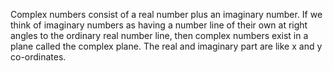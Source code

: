 Complex numbers consist of a real number plus an imaginary number. If we
think of imaginary numbers as having a number line of their own at right
angles to the ordinary real number line, then complex numbers exist in a
plane called the complex plane. The real and imaginary part are like x
and y co-ordinates.
